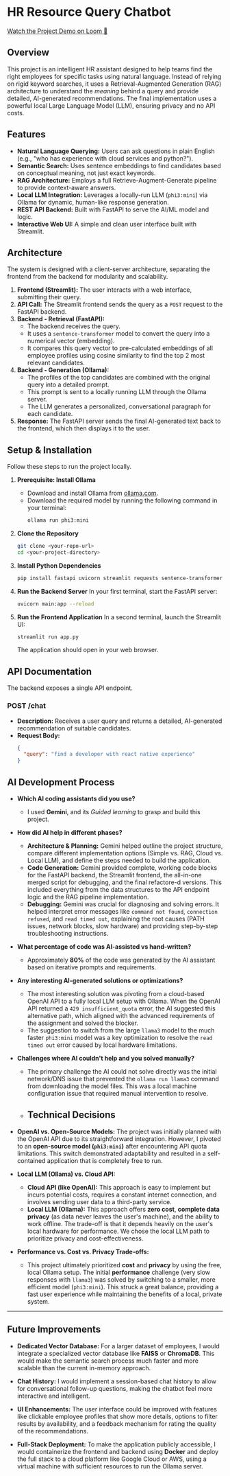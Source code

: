 # HR Resource Query Chatbot

[Watch the Project Demo on Loom 🎥](https://www.loom.com/share/1c7a09693bbe4ca8b6756a0cb6969296?sid=48b900bc-fb5c-4e9b-abe6-e9b394dfd987)

## Overview
This project is an intelligent HR assistant designed to help teams find the right employees for specific tasks using natural language. Instead of relying on rigid keyword searches, it uses a Retrieval-Augmented Generation (RAG) architecture to understand the *meaning* behind a query and provide detailed, AI-generated recommendations. The final implementation uses a powerful local Large Language Model (LLM), ensuring privacy and no API costs.

## Features
- **Natural Language Querying:** Users can ask questions in plain English (e.g., "who has experience with cloud services and python?").
- **Semantic Search:** Uses sentence embeddings to find candidates based on conceptual meaning, not just exact keywords.
- **RAG Architecture:** Employs a full Retrieve-Augment-Generate pipeline to provide context-aware answers.
- **Local LLM Integration:** Leverages a locally-run LLM (`phi3:mini`) via Ollama for dynamic, human-like response generation.
- **REST API Backend:** Built with FastAPI to serve the AI/ML model and logic.
- **Interactive Web UI:** A simple and clean user interface built with Streamlit.

## Architecture
The system is designed with a client-server architecture, separating the frontend from the backend for modularity and scalability.
1.  **Frontend (Streamlit):** The user interacts with a web interface, submitting their query.
2.  **API Call:** The Streamlit frontend sends the query as a `POST` request to the FastAPI backend.
3.  **Backend - Retrieval (FastAPI):**
    - The backend receives the query.
    - It uses a `sentence-transformer` model to convert the query into a numerical vector (embedding).
    - It compares this query vector to pre-calculated embeddings of all employee profiles using cosine similarity to find the top 2 most relevant candidates.
4.  **Backend - Generation (Ollama):**
    - The profiles of the top candidates are combined with the original query into a detailed prompt.
    - This prompt is sent to a locally running LLM through the Ollama server.
    - The LLM generates a personalized, conversational paragraph for each candidate.
5.  **Response:** The FastAPI server sends the final AI-generated text back to the frontend, which then displays it to the user.

## Setup & Installation
Follow these steps to run the project locally.

1.  **Prerequisite: Install Ollama**
    - Download and install Ollama from [ollama.com](https://ollama.com).
    - Download the required model by running the following command in your terminal:
      ```bash
      ollama run phi3:mini
      ```

2.  **Clone the Repository**
    ```bash
    git clone <your-repo-url>
    cd <your-project-directory>
    ```

3.  **Install Python Dependencies**
    ```bash
    pip install fastapi uvicorn streamlit requests sentence-transformers
    ```

4.  **Run the Backend Server**
    In your first terminal, start the FastAPI server:
    ```bash
    uvicorn main:app --reload
    ```

5.  **Run the Frontend Application**
    In a second terminal, launch the Streamlit UI:
    ```bash
    streamlit run app.py
    ```
    The application should open in your web browser.

## API Documentation
The backend exposes a single API endpoint.

### POST /chat
- **Description:** Receives a user query and returns a detailed, AI-generated recommendation of suitable candidates.
- **Request Body:**
  ```json
  {
    "query": "find a developer with react native experience"
  }


## AI Development Process

- **Which AI coding assistants did you use?**
  - I used **Gemini**, and its *Guided learning* to grasp and build this project.

- **How did AI help in different phases?**
  - **Architecture & Planning:** Gemini helped outline the project structure, compare different implementation options (Simple vs. RAG, Cloud vs. Local LLM), and define the steps needed to build the application.
  - **Code Generation:** Gemini provided complete, working code blocks for the FastAPI backend, the Streamlit frontend, the all-in-one merged script for debugging, and the final refactore-d versions. This included everything from the data structures to the API endpoint logic and the RAG pipeline implementation.
  - **Debugging:** Gemini was crucial for diagnosing and solving errors. It helped interpret error messages like `command not found`, `connection refused`, and `read timed out`, explaining the root causes (PATH issues, network blocks, slow hardware) and providing step-by-step troubleshooting instructions.

- **What percentage of code was AI-assisted vs hand-written?**
  - Approximately **80%** of the code was generated by the AI assistant based on iterative prompts and requirements.
- **Any interesting AI-generated solutions or optimizations?**
  - The most interesting solution was pivoting from a cloud-based OpenAI API to a fully local LLM setup with Ollama. When the OpenAI API returned a `429 insufficient_quota` error, the AI suggested this alternative path, which aligned with the advanced requirements of the assignment and solved the blocker.
  - The suggestion to switch from the large `llama3` model to the much faster `phi3:mini` model was a key optimization to resolve the `read timed out` error caused by local hardware limitations.

- **Challenges where AI couldn't help and you solved manually?**
  - The primary challenge the AI could not solve directly was the initial network/DNS issue that prevented the `ollama run llama3` command from downloading the model files. This was a local machine configuration issue that required manual intervention to resolve.
 
  - ## Technical Decisions

- **OpenAI vs. Open-Source Models:** The project was initially planned with the OpenAI API due to its straightforward integration. However, I pivoted to an **open-source model (`phi3:mini`)** after encountering API quota limitations. This switch demonstrated adaptability and resulted in a self-contained application that is completely free to run.

- **Local LLM (Ollama) vs. Cloud API:**
  - **Cloud API (like OpenAI):** This approach is easy to implement but incurs potential costs, requires a constant internet connection, and involves sending user data to a third-party service.
  - **Local LLM (Ollama):** This approach offers **zero cost**, **complete data privacy** (as data never leaves the user's machine), and the ability to work offline. The trade-off is that it depends heavily on the user's local hardware for performance. We chose the local LLM path to prioritize privacy and cost-effectiveness.

- **Performance vs. Cost vs. Privacy Trade-offs:**
  - This project ultimately prioritized **cost** and **privacy** by using the free, local Ollama setup. The initial **performance** challenge (very slow responses with `llama3`) was solved by switching to a smaller, more efficient model (`phi3:mini`). This struck a great balance, providing a fast user experience while maintaining the benefits of a local, private system.

---
## Future Improvements

- **Dedicated Vector Database:** For a larger dataset of employees, I would integrate a specialized vector database like **FAISS** or **ChromaDB**. This would make the semantic search process much faster and more scalable than the current in-memory approach.

- **Chat History:** I would implement a session-based chat history to allow for conversational follow-up questions, making the chatbot feel more interactive and intelligent.

- **UI Enhancements:** The user interface could be improved with features like clickable employee profiles that show more details, options to filter results by availability, and a feedback mechanism for rating the quality of the recommendations.

- **Full-Stack Deployment:** To make the application publicly accessible, I would containerize the frontend and backend using **Docker** and deploy the full stack to a cloud platform like Google Cloud or AWS, using a virtual machine with sufficient resources to run the Ollama server.
